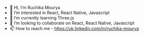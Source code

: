 - 👋 Hi, I’m Ruchika Mourya
- 👀 I’m interested in React, React Native, Javascript
- 🌱 I’m currently learning Three.js
- 💞️ I’m looking to collaborate on React, React Native, Javascript
- 📫 How to reach me - https://uk.linkedin.com/in/ruchika-mourya

